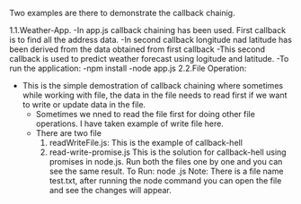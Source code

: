 Two examples are there to demonstrate the callback chainig.

1.1.Weather-App.
  -In app.js callback chaining has been used. First callback is to find all the address data.
  -In second callback longitude nad latitude has been derived from the data obtained from first callback
  -This second callback is used to predict weather forecast using logitude and latitude.
  -To run the application:
    -npm install
    -node app.js
2.2.File Operation:
   - This is the simple demostration of callback chaining where sometimes while working with file, the data in the file needs to read
      first if we want to write or update data in the file.
     - Sometimes we nned to read the file first for doing other file operations. I have taken example of write file here.
     - There are two file
        1. readWriteFile.js: 
            This is the example of callback-hell
        2. read-write-promise.js
            This is the solution for callback-hell using promises in node.js.
      Run both the files one by one and you can see the same result.
      To Run: node <filename>.js
      Note: There is a file name test.txt, after running the node command you can open the file and see the changes will appear.
